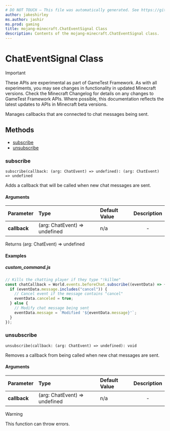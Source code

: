 ```yaml
---
# DO NOT TOUCH — This file was automatically generated. See https://github.com/Mojang/MinecraftScriptingApiDocsGenerator to modify descriptions, examples, etc.
author: jakeshirley
ms.author: jashir
ms.prod: gaming
title: mojang-minecraft.ChatEventSignal Class
description: Contents of the mojang-minecraft.ChatEventSignal class.
---
```

# ChatEventSignal Class
>[!IMPORTANT]
>These APIs are experimental as part of GameTest Framework. As with all experiments, you may see changes in functionality in updated Minecraft versions. Check the Minecraft Changelog for details on any changes to GameTest Framework APIs. Where possible, this documentation reflects the latest updates to APIs in Minecraft beta versions.


Manages callbacks that are connected to chat messages being sent.


## Methods
- [subscribe](#subscribe)
- [unsubscribe](#unsubscribe)
  
### **subscribe**
`
subscribe(callback: (arg: ChatEvent) => undefined): (arg: ChatEvent) => undefined
`

Adds a callback that will be called when new chat messages are sent.
#### Arguments
| Parameter | Type | Default Value | Description |
| :--- | :--- | :--- | :---: |
| **callback** | (arg: ChatEvent) => undefined | n/a | - |

Returns (arg: ChatEvent) => undefined


#### Examples
##### ***custom_command.js***
```javascript
// Kills the chatting player if they type "!killme"
const chatCallback = World.events.beforeChat.subscribe((eventData) => {
  if (eventData.message.includes("cancel")) {
    // Cancel event if the message contains "cancel"
    eventData.canceled = true;
  } else {
    // Modify chat message being sent
    eventData.message = `Modified '${eventData.message}'`;
  }
});

```
### **unsubscribe**
`
unsubscribe(callback: (arg: ChatEvent) => undefined): void
`

Removes a callback from being called when new chat messages are sent.
#### Arguments
| Parameter | Type | Default Value | Description |
| :--- | :--- | :--- | :---: |
| **callback** | (arg: ChatEvent) => undefined | n/a | - |


> [!WARNING]
> This function can throw errors.


